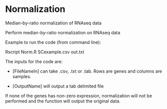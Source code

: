 # Normalization
Median-by-ratio normalization of RNAseq data


Perform median-by-ratio normalization on RNAseq data

Example to run the code (from command line):

Rscript Norm.R SCexample.csv out.txt

The inputs for the code are:

-  [FileNameIn] can take .csv, .txt or .tab. Rows are genes and columns are samples.

-  [OutputName] will output a tab delimited file

If none of the genes has non-zero expression, normalization will not be performed and the function will output the original data.
